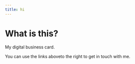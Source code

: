 ```yaml
---
title: hi
---
```


<div class="prose p-4 pt-8 md:max-w-100 lg:max-w-xl xl:max-w-3xl">
<h1 class="bg-linear-to-br from-secondary to-primary bg-clip-text text-transparent">
  What is this?
</h1>

My digital business card.

You can use the links <span class="inline md:hidden">above</span><span class="hidden md:inline">to the right</span> to get in touch with me.


</div>